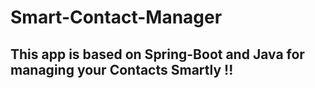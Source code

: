 # Smart-Contact-Manager

## This app is based on Spring-Boot and Java for managing your Contacts Smartly !!
